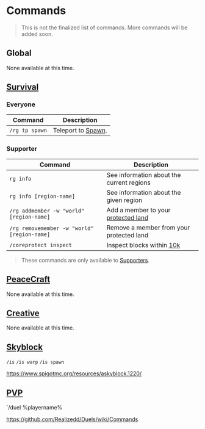 # Commands

> This is not the finalized list of commands. More commands will be added soon.

## Global

None available at this time.

## [Survival](realm_survival)

### Everyone

Command | Description
--- | ---
`/rg tp spawn` | Teleport to [Spawn](spawn).

### Supporter

Command | Description
--- | ---
`rg info` | See information about the current regions
`rg info [region-name]` | See information about the given region
`/rg addmember -w "world" [region-name]` | Add a member to your [protected land](protected_land)
`/rg removemember -w "world" [region-name]` | Remove a member from your protected land
`/coreprotect inspect` | Inspect blocks within [10k](10k)

> These commands are only available to [Supporters](supporter).

## [PeaceCraft](realm_PeaceCraft)

None available at this time.

## [Creative](realm_creative)

None available at this time.

## [Skyblock](realm_skyblock)

`/is`
`/is warp`
`/is spawn`

https://www.spigotmc.org/resources/askyblock.1220/

## [PVP](realm_pvp)

`/duel %playername%

https://github.com/Realizedd/Duels/wiki/Commands

